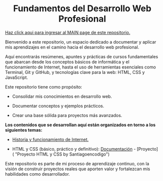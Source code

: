 <div style="text-align:center;"><h1 id="main-title">Fundamentos del Desarrollo Web Profesional</h1></div>

<a style="" href="https://santiagoencodigo.github.io/Desarrollo-Web-Profesional/">Haz click aqui para ingresar al MAIN page de este repositorio.</a>

Bienvenido a este repositorio, un espacio dedicado a documentar y aplicar mis aprendizajes en el camino hacia el desarrollo web profesional.

Aquí encontrarás resúmenes, apuntes y prácticas de cursos fundamentales que abarcan desde los conceptos básicos de informática y el funcionamiento de Internet, hasta el uso de herramientas esenciales como Terminal, Git y GitHub, y tecnologías clave para la web: HTML, CSS y JavaScript.

Este repositorio tiene como propósito:

+ Consolidar mis conocimientos en desarrollo web.

+ Documentar conceptos y ejemplos prácticos.

+ Crear una base sólida para proyectos más avanzados.

**Los contenidos que se desarrollan aquí están organizados en torno a los siguientes temas:**

+ [Historia y funcionamiento de Internet.](https://github.com/santiagoencodigo/Desarrollo-Web-Profesional/blob/main/Docs/1.Introducci%C3%B3n%20a%20la%20Web%20Historia%20y%20Funcionamiento%20de%20Internet.md "Documento Historia y funcionamiento de Internet.")

<!-- + Computadores e informática básica.

+ Terminal y línea de comandos.

+ Fundamentos de ingeniería de software. -->

+ HTML y CSS (básico, práctico y definitivo): [Documentación](https://github.com/santiagoencodigo/Desarrollo-Web-Profesional/blob/main/Docs/2.%20HTML%20y%20CSS.md "Apuntes HTML y CSS by Santiagoencodigo")   -   [Proyecto]( "Proyecto HTML y CSS by Santiagoencodigo")

<!-- + Fundamentos de JavaScript.

+ Programación básica.

+ Control de versiones con Git y GitHub. -->

Este repositorio es parte de mi proceso de aprendizaje continuo, con la visión de construir proyectos reales que aporten valor y fortalezcan mis habilidades como desarrollador.